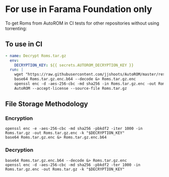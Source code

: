 # For use in Farama Foundation only

To get Roms from AutoROM in CI tests for other repositories without using torrenting:

## To use in CI

```yaml
- name: Decrypt Roms.tar.gz
  env:
    DECRYPTION_KEY: ${{ secrets.AUTOROM_DECRYPTION_KEY }}
  run: |
    wget "https://raw.githubusercontent.com/jjshoots/AutoROM/master/resource/Roms.tar.gz.enc.b64"
    base64 Roms.tar.gz.enc.b64 --decode &> Roms.tar.gz.enc
    openssl enc -d -aes-256-cbc -md sha256 -in Roms.tar.gz.enc -out Roms.tar.gz -k "$DECRYPTION_KEY"
    AutoROM --accept-license --source-file Roms.tar.gz
```

## File Storage Methodology

### Encryption

```
openssl enc -e -aes-256-cbc -md sha256 -pbkdf2 -iter 1000 -in Roms.tar.gz -out Roms.tar.gz.enc -k "$DECRYPTION_KEY"
base64 Roms.tar.gz.enc &> Roms.tar.gz.enc.b64
```

### Decryption

```
base64 Roms.tar.gz.enc.b64 --decode &> Roms.tar.gz.enc
openssl enc -d -aes-256-cbc -md sha256 -pbkdf2 -ter 1000 -in Roms.tar.gz.enc -out Roms.tar.gz -k "$DECRYPTION_KEY"
```

